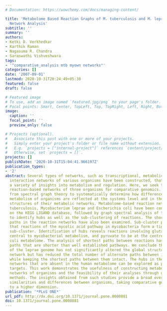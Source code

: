 ```yaml
---
# Documentation: https://wowchemy.com/docs/managing-content/

title: 'Metabolome Based Reaction Graphs of M. tuberculosis and M. leprae: A Comparative
  Network Analysis'
subtitle: ''
summary: ''
authors:
- Ketki D. Verkhedkar
- Karthik Raman
- Nagasuma R. Chandra
- Saraswathi Vishveshwara
tags:
- '"comparative_analysis mtb myown networks"'
categories: []
date: '2007-09-01'
lastmod: 2020-10-31T20:24:49+05:30
featured: false
draft: false

# Featured image
# To use, add an image named `featured.jpg/png` to your page's folder.
# Focal points: Smart, Center, TopLeft, Top, TopRight, Left, Right, BottomLeft, Bottom, BottomRight.
image:
  caption: ''
  focal_point: ''
  preview_only: false

# Projects (optional).
#   Associate this post with one or more of your projects.
#   Simply enter your project's folder or file name without extension.
#   E.g. `projects = ["internal-project"]` references `content/project/deep-learning/index.md`.
#   Otherwise, set `projects = []`.
projects: []
publishDate: '2020-10-31T15:04:41.966197Z'
publication_types:
- '2'
abstract: Several types of networks, such as transcriptional, metabolic or protein-protein
  interaction networks of various organisms have been constructed, that have provided
  a variety of insights into metabolism and regulation. Here, we seek to exploit the
  reaction-based networks of three organisms for comparative genomics. We use concepts
  from spectral graph theory to systematically determine how differences in basic
  metabolism of organisms are reflected at the systems level and in the overall topological
  structures of their metabolic networks. Metabolome-based reaction networks of Mycobacterium
  tuberculosis, Mycobacterium leprae and Escherichia coli have been constructed based
  on the KEGG LIGAND database, followed by graph spectral analysis of the network
  to identify hubs as well as the sub-clustering of reactions. The shortest and alternate
  paths in the reaction networks have also been examined. Sub-cluster profiling demonstrates
  that reactions of the mycolic acid pathway in mycobacteria form a tightly connected
  sub-cluster. Identification of hubs reveals reactions involving glutamate to be
  central to mycobacterial metabolism, and pyruvate to be at the centre of the E.
  coli metabolome. The analysis of shortest paths between reactions has revealed several
  paths that are shorter than well established pathways. We conclude that severe downsizing
  of the leprae genome has not significantly altered the global structure of its reaction
  network but has reduced the total number of alternate paths between its reactions
  while keeping the shortest paths between them intact. The hubs in the mycobacterial
  networks that are absent in the human metabolome can be explored as potential drug
  targets. This work demonstrates the usefulness of constructing metabolome based
  networks of organisms and the feasibility of their analyses through graph spectral
  methods. The insights obtained from such studies provide a broad overview of the
  similarities and differences between organisms, taking comparative genomics studies
  to a higher dimension.
publication: '*PLoS ONE*'
url_pdf: http://dx.doi.org/10.1371/journal.pone.0000881
doi: 10.1371/journal.pone.0000881
---
```

